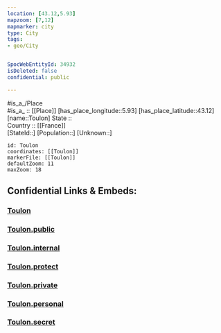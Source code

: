 ```yaml
---
location: [43.12,5.93] 
mapzoom: [7,12] 
mapmarker: city 
type: City
tags:
- geo/City


SpocWebEntityId: 34932
isDeleted: false
confidential: public

---
```

#is_a_/Place  
#is_a_ :: [[Place]] 
[has_place_longitude::5.93] 
[has_place_latitude::43.12] 
[name::Toulon] 
State ::  
Country :: [[France]]  
[StateId::] 
[Population::] 
[Unknown::] 


```leaflet
id: Toulon
coordinates: [[Toulon]] 
markerFile: [[Toulon]] 
defaultZoom: 11 
maxZoom: 18
```


## Confidential Links & Embeds: 

### [Toulon](/_Standards/Earth/Continent/Europe/Europe~West/France/regions~France/Provence-Alpes-Côte_d'Azur/departments~Provence/Var/communes~Var/Toulon/cities~Toulon/Toulon.md) 

### [Toulon.public](/_public/Earth/Continent/Europe/Europe~West/France/regions~France/Provence-Alpes-Côte_d'Azur/departments~Provence/Var/communes~Var/Toulon/cities~Toulon/Toulon.public.md) 

### [Toulon.internal](/_internal/Earth/Continent/Europe/Europe~West/France/regions~France/Provence-Alpes-Côte_d'Azur/departments~Provence/Var/communes~Var/Toulon/cities~Toulon/Toulon.internal.md) 

### [Toulon.protect](/_protect/Earth/Continent/Europe/Europe~West/France/regions~France/Provence-Alpes-Côte_d'Azur/departments~Provence/Var/communes~Var/Toulon/cities~Toulon/Toulon.protect.md) 

### [Toulon.private](/_private/Earth/Continent/Europe/Europe~West/France/regions~France/Provence-Alpes-Côte_d'Azur/departments~Provence/Var/communes~Var/Toulon/cities~Toulon/Toulon.private.md) 

### [Toulon.personal](/_personal/Earth/Continent/Europe/Europe~West/France/regions~France/Provence-Alpes-Côte_d'Azur/departments~Provence/Var/communes~Var/Toulon/cities~Toulon/Toulon.personal.md) 

### [Toulon.secret](/_secret/Earth/Continent/Europe/Europe~West/France/regions~France/Provence-Alpes-Côte_d'Azur/departments~Provence/Var/communes~Var/Toulon/cities~Toulon/Toulon.secret.md)

